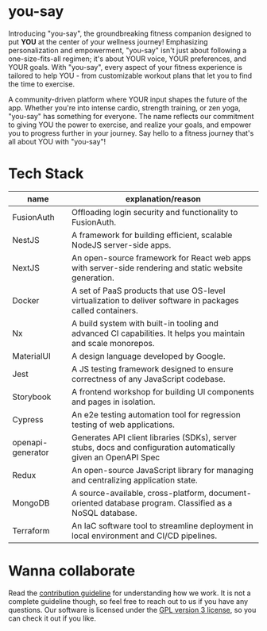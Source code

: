 # you-say

Introducing "you-say", the groundbreaking fitness companion designed to put **YOU** at the center of your wellness journey! Emphasizing personalization and empowerment, "you-say" isn't just about following a one-size-fits-all regimen; it's about YOUR voice, YOUR preferences, and YOUR goals. With "you-say", every aspect of your fitness experience is tailored to help YOU - from customizable workout plans that let you to find the time to exercise.

A community-driven platform where YOUR input shapes the future of the app. Whether you're into intense cardio, strength training, or zen yoga, "you-say" has something for everyone. The name reflects our commitment to giving YOU the power to exercise, and realize your goals, and empower you to progress further in your journey. Say hello to a fitness journey that's all about YOU with "you-say"!

# Tech Stack

| name              | explanation/reason                                                                                              |
| ----------------- | --------------------------------------------------------------------------------------------------------------- |
| FusionAuth        | Offloading login security and functionality to FusionAuth.                                                      |
| NestJS            | A framework for building efficient, scalable NodeJS server-side apps.                                           |
| NextJS            | An open-source framework for React web apps with server-side rendering and static website generation.           |
| Docker            | A set of PaaS products that use OS-level virtualization to deliver software in packages called containers.      |
| Nx                | A build system with built-in tooling and advanced CI capabilities. It helps you maintain and scale monorepos.   |
| MaterialUI        | A design language developed by Google.                                                                          |
| Jest              | A JS testing framework designed to ensure correctness of any JavaScript codebase.                               |
| Storybook         | A frontend workshop for building UI components and pages in isolation.                                          |
| Cypress           | An e2e testing automation tool for regression testing of web applications.                                      |
| openapi-generator | Generates API client libraries (SDKs), server stubs, docs and configuration automatically given an OpenAPI Spec |
| Redux             | An open-source JavaScript library for managing and centralizing application state.                              |
| MongoDB           | A source-available, cross-platform, document-oriented database program. Classified as a NoSQL database.         |
| Terraform         | An IaC software tool to streamline deployment in local environment and CI/CD pipelines.                         |

# Wanna collaborate

Read the [contribution guideline](./CONTRIBUTING.md) for understanding how we work. It is not a complete guideline though, so feel free to reach out to us if you have any questions. Our software is licensed under the [GPL version 3 license](./LICENSE), so you can check it out if you like.
